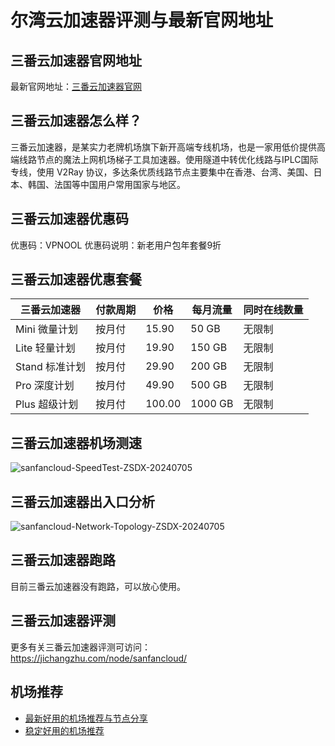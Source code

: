 # 尔湾云加速器评测与最新官网地址

## 三番云加速器官网地址
最新官网地址：[三番云加速器官网](https://jd123.affxc.com/sanfancloud/)

## 三番云加速器怎么样？
三番云加速器，是某实力老牌机场旗下新开高端专线机场，也是一家用低价提供高端线路节点的魔法上网机场梯子工具加速器。使用隧道中转优化线路与IPLC国际专线，使用 V2Ray 协议，多达条优质线路节点主要集中在香港、台湾、美国、日本、韩国、法国等中国用户常用国家与地区。

## 三番云加速器优惠码

优惠码：VPNOOL
优惠码说明：新老用户包年套餐9折

## 三番云加速器优惠套餐

| 三番云加速器 | 付款周期 | 价格 | 每月流量 | 同时在线数量 |
| --- | --- | --- | --- | --- |
| Mini 微量计划 | 按月付 | 15.90 | 50 GB | 无限制 |
| Lite 轻量计划 | 按月付 | 19.90 | 150 GB | 无限制 |
| Stand 标准计划 | 按月付 | 29.90 | 200 GB | 无限制 |
| Pro 深度计划 | 按月付 | 49.90 | 500 GB | 无限制 |
| Plus 超级计划 | 按月付 | 100.00 | 1000 GB | 无限制 |

## 三番云加速器机场测速

![sanfancloud-SpeedTest-ZSDX-20240705](https://github.com/jiedian123com/sanfancloud/assets/152299361/1531e39f-7f05-4fe3-a0d9-06436d2d8999)


## 三番云加速器出入口分析

![sanfancloud-Network-Topology-ZSDX-20240705](https://github.com/jiedian123com/sanfancloud/assets/152299361/f302dbbd-40f3-4a62-9350-21160a93a7e3)


## 三番云加速器跑路
目前三番云加速器没有跑路，可以放心使用。

## 三番云加速器评测
更多有关三番云加速器评测可访问：https://jichangzhu.com/node/sanfancloud/

## 机场推荐
 - [最新好用的机场推荐与节点分享](https://github.com/jichangzhu/JichangTuijian)
 - [稳定好用的机场推荐](https://jichangzhu.com/node/?utm_source=github&utm_medium=jichangzhu-details)

